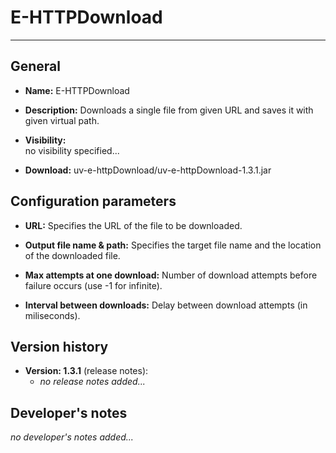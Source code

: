 
# E-HTTPDownload #
----------
## General ##

- **Name:** E-HTTPDownload

- **Description:**
Downloads a single file from given URL and saves it with given virtual path.	

- **Visibility:**		
no visibility specified...

- **Download:**
uv-e-httpDownload/uv-e-httpDownload-1.3.1.jar


## Configuration parameters ##

- **URL:** Specifies the URL of the file to be downloaded.

- **Output file name & path:** Specifies the target file name and the location of the downloaded file.

- **Max attempts at one download:** Number of download attempts before failure occurs (use -1 for infinite).

- **Interval between downloads:** Delay between download attempts (in miliseconds).

## Version history ##

- **Version: 1.3.1** (release notes):
	- *no release notes added...*


## Developer's notes ##

*no developer's notes added...*